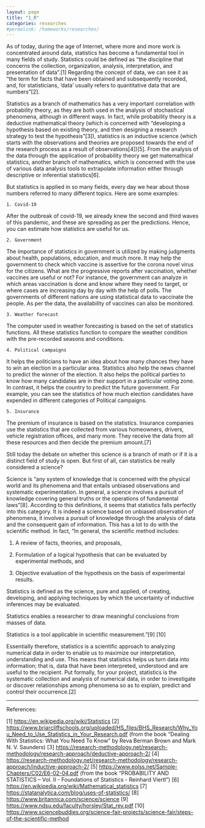 ```yaml
---
layout: page
title: "1_R"
categories: researches
#permalink: /homeworks/researches/
---
```

As of today, during the age of Internet, where more and more work is concentrated around data, statistics has become a fundamental tool in many fields of study. Statistics could be defined as “the discipline that concerns the collection, organization, analysis, interpretation, and presentation of data”.[1] Regarding the concept of data, we can see it as “the term for facts that have been obtained and subsequently recorded, and, for statisticians, ‘data’ usually refers to quantitative data that are numbers”[2].

Statistics as a branch of mathematics has a very important correlation with probability theory, as they are both used in the analysis of stochastical phenomena, although in different ways. In fact, while probability theory is a deductive mathematical theory (which is concerned with “developing a hypothesis based on existing theory, and then designing a research strategy to test the hypothesis”[3]), statistics is an inductive science (which starts with the observations and theories are proposed towards the end of the research process as a result of observations[4])[5]. From the analysis of the data through the application of probability theory we get matemathical statistics, another branch of mathematics, which is concerned with the use of various data analysis tools to extrapolate information either through descriptive or inferential statistics[6].

But statistics is applied in so many fields, every day we hear about those numbers referred to many different topics. Here are some examples:

    1. Covid-19
After the outbreak of covid-19, we already knew the second and third waves of this pandemic, and these are spreading as per the predictions. Hence, you can estimate how statistics are useful for us.

    2. Government
The importance of statistics in government is utilized by making judgments about health, populations, education, and much more. It may help the government to check which vaccine is assertive for the corona novel virus for the citizens. What are the progressive reports after vaccination, whether vaccines are useful or not? For instance, the government can analyze in which areas vaccination is done and know where they need to target, or where cases are increasing day by day with the help of polls. The governments of different nations are using statistical data to vaccinate the people. As per the data, the availability of vaccines can also be monitored.

    3. Weather forecast
The computer used in weather forecasting is based on the set of statistics functions. All these statistics function to compare the weather condition with the pre-recorded seasons and conditions.

    4. Political campaigns
It helps the politicians to have an idea about how many chances they have to win an election in a particular area. Statistics also help the news channel to predict the winner of the election. It also helps the political parties to know how many candidates are in their support in a particular voting zone. In contrast, it helps the country to predict the future government. For example, you can see the statistics of how much election candidates have expended in different categories of Political campaigns.

    5. Insurance
The premium of insurance is based on the statistics. Insurance companies use the statistics that are collected from various homeowners, drivers, vehicle registration offices, and many more. They receive the data from all these resources and then decide the premium amount.[7]

Still today the debate on whether this science is a branch of math or if it is a distinct field of study is open. But first of all, can statistics be really considered a science?

Science is “any system of knowledge that is concerned with the physical world and its phenomena and that entails unbiased observations and systematic experimentation. In general, a science involves a pursuit of knowledge covering general truths or the operations of fundamental laws”[8]. According to this definitions, it seems that statistics falls perfectly into this category. It is indeed a science based on unbiased observation of phenomena, it involves a pursuit of knowledge through the analysis of data and the consequent gain of information. This has a lot to do with the scientific method. In fact, “In general, the scientific method includes:

1. A review of facts, theories, and proposals,

2. Formulation of a logical hypothesis that can be evaluated by experimental methods, and

3. Objective evaluation of the hypothesis on the basis of experimental results.

Statistics is defined as the science, pure and applied, of creating, developing, and applying techniques by which the uncertainty of inductive inferences may be evaluated.

Statistics enables a researcher to draw meaningful conclusions from masses of data.

Statistics is a tool applicable in scientific measurement.”[9]
[10]

Essentially therefore, statistics is a scientific approach to analyzing numerical data in order to enable us to maximize our interpretation, understanding and use. This means that statistics helps us turn data into information; that is, data that have been interpreted, understood and are useful to the recipient. Put formally, for your project, statistics is the systematic collection and analysis of numerical data, in order to investigate or discover relationships among phenomena so as to explain, predict and control their occurrence.[2]



-------------------------------------------------------------------------------------------------
References:

[1] https://en.wikipedia.org/wiki/Statistics
[2] https://www.briarcliffschools.org/uploaded/HS_files/BHS_Research/Why_You_Need_to_Use_Statistics_in_Your_Research.pdf (from the book “Dealing With Statistics: What You Need To Know” by Reva Berman Brown and Mark N. V. Saunders)
[3] https://research-methodology.net/research-methodology/research-approach/deductive-approach-2/
[4] https://research-methodology.net/research-methodology/research-approach/inductive-approach-2/
[5] https://www.eolss.net/Sample-Chapters/C02/E6-02-04.pdf (from the book “PROBABILITY AND STATISTICS – Vol. II - Foundations of Statistics - Reinhard Viertl”)
[6] https://en.wikipedia.org/wiki/Mathematical_statistics
[7] https://statanalytica.com/blog/uses-of-statistics/
[8] https://www.britannica.com/science/science
[9] https://www.ndsu.edu/faculty/horsley/Stat_rev.pdf
[10] https://www.sciencebuddies.org/science-fair-projects/science-fair/steps-of-the-scientific-method